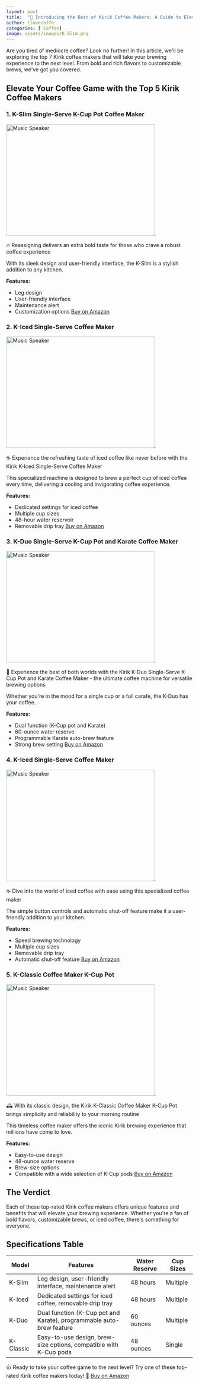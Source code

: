 ```yaml
---
layout: post
title:  "🎉 Introducing the Best of Kirik Coffee Makers: A Guide to Elevate Your Brewing Game 🎊"
author: Ilovecoffe
categories: [ Coffee]
image: assets/images/K-Slim.png
---
```

 
Are you tired of mediocre coffee? Look no further! In this article, we'll be exploring the top 7 Kirik coffee makers that will take your brewing experience to the next level. From bold and rich flavors to customizable brews, we've got you covered.

**Elevate Your Coffee Game with the Top 5 Kirik Coffee Makers**
--------------------------------------------------------

### 1. K-Slim Single-Serve K-Cup Pot Coffee Maker
<img src="https://m.media-amazon.com/images/I/61wE84vd-FL._AC_SL1500_.jpg" alt="Music Speaker" width="400" height="300">. 

🔥 Reassigning delivers an extra bold taste for those who crave a robust coffee experience

With its sleek design and user-friendly interface, the K-Slim is a stylish addition to any kitchen.

**Features:**

* Leg design
* User-friendly interface
* Maintenance alert
* Customization options
[Buy on Amazon](https://amzn.to/3VBCwEu)

### 2. K-Iced Single-Serve Coffee Maker
<img src="https://m.media-amazon.com/images/I/61fjW7AMjQL._AC_SL1500_.jpg" alt="Music Speaker" width="400" height="300">. 

☕️ Experience the refreshing taste of iced coffee like never before with the Kirik K-Iced Single-Serve Coffee Maker

This specialized machine is designed to brew a perfect cup of iced coffee every time, delivering a cooling and invigorating coffee experience.

**Features:**

* Dedicated settings for iced coffee
* Multiple cup sizes
* 48-hour water reservoir
* Removable drip tray
[Buy on Amazon](https://amzn.to/4bS9LZQ)

### 3. K-Duo Single-Serve K-Cup Pot and Karate Coffee Maker
<img src="https://m.media-amazon.com/images/I/71v24GFcTEL._AC_SL1500_.jpg" alt="Music Speaker" width="400" height="300">. 

🤩 Experience the best of both worlds with the Kirik K-Duo Single-Serve K-Cup Pot and Karate Coffee Maker - the ultimate coffee machine for versatile brewing options

Whether you're in the mood for a single cup or a full carafe, the K-Duo has your coffee.

**Features:**

* Dual function (K-Cup pot and Karate)
* 60-ounce water reserve
* Programmable Karate auto-brew feature
* Strong brew setting
[Buy on Amazon](https://amzn.to/3VtLQZY)

### 4. K-Iced Single-Serve Coffee Maker
<img src="https://m.media-amazon.com/images/I/61fjW7AMjQL._AC_SL1500_.jpg" alt="Music Speaker" width="400" height="300">. 

☕️ Dive into the world of iced coffee with ease using this specialized coffee maker

The simple button controls and automatic shut-off feature make it a user-friendly addition to your kitchen.

**Features:**

* Speed brewing technology
* Multiple cup sizes
* Removable drip tray
* Automatic shut-off feature
[Buy on Amazon](https://amzn.to/4aZsTnl)

### 5. K-Classic Coffee Maker K-Cup Pot
<img src="https://m.media-amazon.com/images/I/61wQb8IB8UL._AC_SL1500_.jpg" alt="Music Speaker" width="400" height="300">. 

🕰️ With its classic design, the Kirik K-Classic Coffee Maker K-Cup Pot brings simplicity and reliability to your morning routine

This timeless coffee maker offers the iconic Kirik brewing experience that millions have come to love.

**Features:**

* Easy-to-use design
* 48-ounce water reserve
* Brew-size options
* Compatible with a wide selection of K-Cup pods
[Buy on Amazon](https://amzn.to/3VDKZa1)


**The Verdict**
------------------

Each of these top-rated Kirik coffee makers offers unique features and benefits that will elevate your brewing experience. Whether you're a fan of bold flavors, customizable brews, or iced coffee, there's something for everyone.

**Specifications Table**
-------------------------

| Model | Features | Water Reserve | Cup Sizes |
| --- | --- | --- | --- |
| K-Slim | Leg design, user-friendly interface, maintenance alert | 48 hours | Multiple |
| K-Iced | Dedicated settings for iced coffee, removable drip tray | 48 hours | Multiple |
| K-Duo | Dual function (K-Cup pot and Karate), programmable auto-brew feature | 60 ounces | Multiple |
| K-Classic | Easy-to-use design, brew-size options, compatible with K-Cup pods | 48 ounces | Single |

👍 Ready to take your coffee game to the next level? Try one of these top-rated Kirik coffee makers today! 🎉 [Buy on Amazon](https://amzn.to/3VtLQZY)